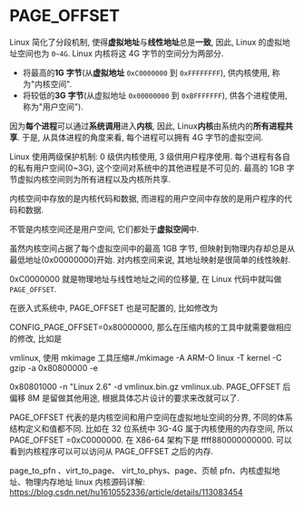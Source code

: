
# PAGE_OFFSET

Linux 简化了分段机制, 使得**虚拟地址**与**线性地址**总是**一致**, 因此, Linux 的虚拟地址空间也为 `0~4G`. Linux 内核将这 4G 字节的空间分为两部分.

* 将最高的**1G 字节**(从**虚拟地址** `0xC0000000` 到 `0xFFFFFFFF`), 供内核使用, 称为"内核空间".
* 将较低的**3G 字节**(从虚拟地址 `0x00000000` 到 `0xBFFFFFFF`), 供各个进程使用, 称为"用户空间").

因为**每个进程**可以通过**系统调用**进入**内核**, 因此, Linux**内核**由系统内的**所有进程共享**. 于是, 从具体进程的角度来看, 每个进程可以拥有 4G 字节的虚拟空间.

Linux 使用两级保护机制: 0 级供内核使用, 3 级供用户程序使用. 每个进程有各自的私有用户空间(0~3G), 这个空间对系统中的其他进程是不可见的. 最高的 1GB 字节虚拟内核空间则为所有进程以及内核所共享.

内核空间中存放的是内核代码和数据, 而进程的用户空间中存放的是用户程序的代码和数据.

不管是内核空间还是用户空间, 它们都处于**虚拟空间**中.

虽然内核空间占据了每个虚拟空间中的最高 1GB 字节, 但映射到物理内存却总是从最低地址(0x00000000)开始. 对内核空间来说, 其地址映射是很简单的线性映射.

0xC0000000 就是物理地址与线性地址之间的位移量, 在 Linux 代码中就叫做`PAGE_OFFSET`.




在嵌入式系统中, PAGE_OFFSET 也是可配置的, 比如修改为

CONFIG_PAGE_OFFSET=0x80000000, 那么在压缩内核的工具中就需要做相应的修改, 比如是

vmlinux, 使用 mkimage 工具压缩#./mkimage -A ARM-O linux -T kernel -C gzip -a 0x80800000 -e

0x80801000 -n "Linux 2.6" -d vmlinux.bin.gz vmlinux.ub. PAGE_OFFSET 后偏移 8M 是留做其他用途, 根据具体芯片设计的要求来改就可以了.




PAGE_OFFSET 代表的是内核空间和用户空间在虚拟地址空间的分界, 不同的体系结构定义和值都不同. 比如在 32 位系统中 3G-4G 属于内核使用的内存空间, 所以 PAGE_OFFSET =0xC0000000. 在 X86-64 架构下是 ffff880000000000. 可以看到内核程序可以可以访问从 PAGE_OFFSET 之后的内存.




page_to_pfn 、virt_to_page、 virt_to_phys、page、页帧 pfn、内核虚拟地址、物理内存地址 linux 内核源码详解: https://blog.csdn.net/hu1610552336/article/details/113083454
